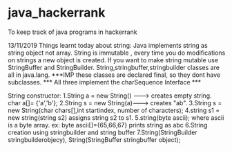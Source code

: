 # java_hackerrank
To keep track of java programs in hackerrank

13/11/2019 Things learnt today about string:
Java implements string as string object not array.
String is immutable , every time you do modifications on strings a new object is created.
If you want to make string mutable use StringBuffer and StringBuilder.
String,stringbuffer,stringbuilder classes are all in java.lang.
***IMP these classes are declared final, so they dont have subclasses.
*** All three implement the charSequence Interface ***

String constructor:
1.String a = new String() ---> creates empty string.
char a[]= {'a','b'};
2.String s = new String(a)---> creates "ab".
3.String s = new String(char chars[],int startindex, number of characters);
4.string s1 = new string(string s2) assigns string s2 to s1.
5.string(byte ascii); where ascii is a byte array. ex: byte ascii[]={65,66,67} prints string as abc
6.String creation using stringbuilder and string buffer
7.String(StringBuilder stringbuilderobjecy), String(StringBuffer stringbuffer object);

